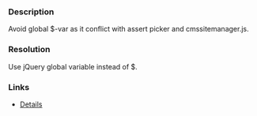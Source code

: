 ﻿---
Title: Avoid using $ in web contol
FileName: resp516801.html
---
### Description
Avoid global $-var as it conflict with assert picker and cmssitemanager.js.

### Resolution
Use jQuery global variable instead of $.

### Links
- [Details](http://chuvash.eu/2012/06/01/in-cmssitemanager-js-conflicts-with-in-jquery/)
